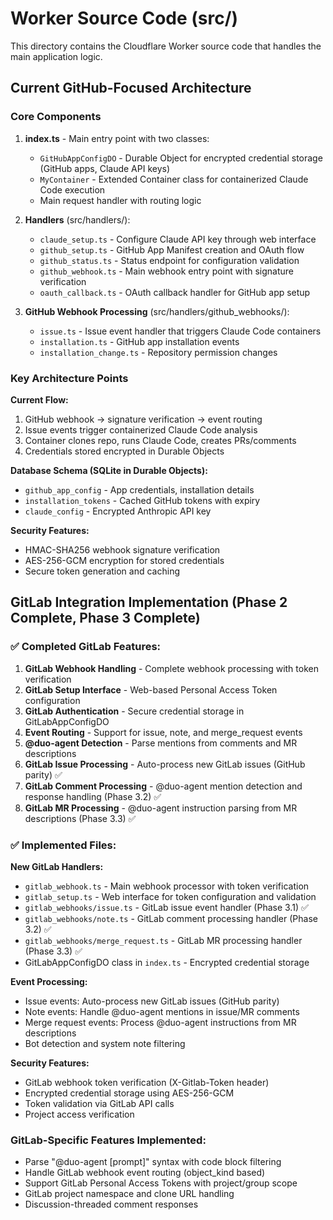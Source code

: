 # Worker Source Code (src/)

This directory contains the Cloudflare Worker source code that handles the main application logic.

## Current GitHub-Focused Architecture

### Core Components

1. **index.ts** - Main entry point with two classes:
   - `GitHubAppConfigDO` - Durable Object for encrypted credential storage (GitHub apps, Claude API keys)
   - `MyContainer` - Extended Container class for containerized Claude Code execution
   - Main request handler with routing logic

2. **Handlers** (src/handlers/):
   - `claude_setup.ts` - Configure Claude API key through web interface
   - `github_setup.ts` - GitHub App Manifest creation and OAuth flow
   - `github_status.ts` - Status endpoint for configuration validation
   - `github_webhook.ts` - Main webhook entry point with signature verification
   - `oauth_callback.ts` - OAuth callback handler for GitHub app setup

3. **GitHub Webhook Processing** (src/handlers/github_webhooks/):
   - `issue.ts` - Issue event handler that triggers Claude Code containers
   - `installation.ts` - GitHub app installation events
   - `installation_change.ts` - Repository permission changes

### Key Architecture Points

**Current Flow:**
1. GitHub webhook → signature verification → event routing
2. Issue events trigger containerized Claude Code analysis
3. Container clones repo, runs Claude Code, creates PRs/comments
4. Credentials stored encrypted in Durable Objects

**Database Schema (SQLite in Durable Objects):**
- `github_app_config` - App credentials, installation details
- `installation_tokens` - Cached GitHub tokens with expiry
- `claude_config` - Encrypted Anthropic API key

**Security Features:**
- HMAC-SHA256 webhook signature verification
- AES-256-GCM encryption for stored credentials
- Secure token generation and caching

## GitLab Integration Implementation (Phase 2 Complete, Phase 3 Complete)

### ✅ Completed GitLab Features:

1. **GitLab Webhook Handling** - Complete webhook processing with token verification
2. **GitLab Setup Interface** - Web-based Personal Access Token configuration
3. **GitLab Authentication** - Secure credential storage in GitLabAppConfigDO
4. **Event Routing** - Support for issue, note, and merge_request events
5. **@duo-agent Detection** - Parse mentions from comments and MR descriptions
6. **GitLab Issue Processing** - Auto-process new GitLab issues (GitHub parity) ✅
7. **GitLab Comment Processing** - @duo-agent mention detection and response handling (Phase 3.2) ✅
8. **GitLab MR Processing** - @duo-agent instruction parsing from MR descriptions (Phase 3.3) ✅

### ✅ Implemented Files:

**New GitLab Handlers:**
- `gitlab_webhook.ts` - Main webhook processor with token verification
- `gitlab_setup.ts` - Web interface for token configuration and validation
- `gitlab_webhooks/issue.ts` - GitLab issue event handler (Phase 3.1) ✅
- `gitlab_webhooks/note.ts` - GitLab comment processing handler (Phase 3.2) ✅
- `gitlab_webhooks/merge_request.ts` - GitLab MR processing handler (Phase 3.3) ✅
- GitLabAppConfigDO class in `index.ts` - Encrypted credential storage

**Event Processing:**
- Issue events: Auto-process new GitLab issues (GitHub parity)
- Note events: Handle @duo-agent mentions in issue/MR comments
- Merge request events: Process @duo-agent instructions from MR descriptions
- Bot detection and system note filtering

**Security Features:**
- GitLab webhook token verification (X-Gitlab-Token header)
- Encrypted credential storage using AES-256-GCM
- Token validation via GitLab API calls
- Project access verification

### GitLab-Specific Features Implemented:
- Parse "@duo-agent [prompt]" syntax with code block filtering
- Handle GitLab webhook event routing (object_kind based)
- Support GitLab Personal Access Tokens with project/group scope
- GitLab project namespace and clone URL handling
- Discussion-threaded comment responses